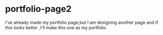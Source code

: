 # portfolio-page2
I've already made my portfolio page,but I am designing another page and if this looks better ,I'll make this one as my portfolio.
